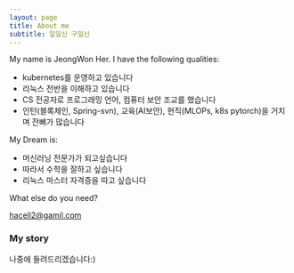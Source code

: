 ```yaml
---
layout: page
title: About me
subtitle: 일일신 구일신
---
```


My name is JeongWon Her. I have the following qualities:

- kubernetes를 운영하고 있습니다
- 리눅스 전반을 이해하고 있습니다
- CS 전공자로 프로그래밍 언어, 컴퓨터 보안 조교를 했습니다
- 인턴(블록체인, Spring-svn), 교육(AI보안), 현직(MLOPs, k8s pytorch)을 거치며 잔뼈가 많습니다

My Dream is:

- 머신러닝 전문가가 되고싶습니다
- 따라서 수학을 잘하고 싶습니다
- 리눅스 마스터 자격증을 따고 싶습니다

What else do you need?

hacell2@gamil.com

### My story

나중에 들려드리겠습니다:)

<!--
To be honest, I'm having some trouble remembering right now, so why don't you just watch [my movie](https://en.wikipedia.org/wiki/The_Princess_Bride_%28film%29) and it will answer **all** your questions.
-->
